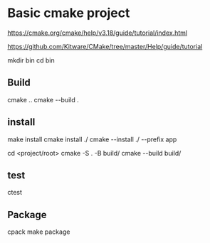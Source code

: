 # Basic cmake project

https://cmake.org/cmake/help/v3.18/guide/tutorial/index.html

https://github.com/Kitware/CMake/tree/master/Help/guide/tutorial

mkdir bin
cd bin

## Build
cmake ..
cmake --build .

## install

make install
cmake install ./
cmake --install ./ --prefix app

cd <project/root>
cmake -S . -B build/
cmake --build build/

## test
ctest

## Package
cpack
make package

